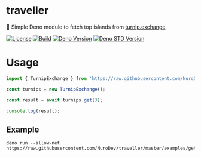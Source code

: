 # traveller
🌱 Simple Deno module to fetch top islands from [turnip.exchange](https://turnip.exchange/)

[![License](https://img.shields.io/badge/-mit-blue.svg?longCache=true&style=for-the-badge)](https://github.com/nurodev/traveller/blob/master/LICENSE)
[![Build](https://img.shields.io/github/workflow/status/nurodev/traveller/%F0%9F%94%A8%20Build?label=%20&logo=github&logoColor=white&style=for-the-badge)](https://github.com/NuroDev/traveller/actions?query=workflow%3A%22%F0%9F%94%A8+Build%22) 
[![Deno Version](https://img.shields.io/badge/deno->=1.0.0-red.svg?longCache=true&style=for-the-badge)](https://github.com/denoland/deno)
[![Deno STD Version](https://img.shields.io/badge/std-0.52.0-brightgreen.svg?longCache=true&style=for-the-badge)](https://github.com/denoland/deno)

# Usage
```typescript
import { TurnipExchange } from 'https://raw.githubusercontent.com/NuroDev/traveller/master/mod.ts';

const turnips = new TurnipExchange();

const result = await turnips.get(3);

console.log(result);
```

## Example
```shell
deno run --allow-net https://raw.githubusercontent.com/NuroDev/traveller/master/examples/get.ts
```
